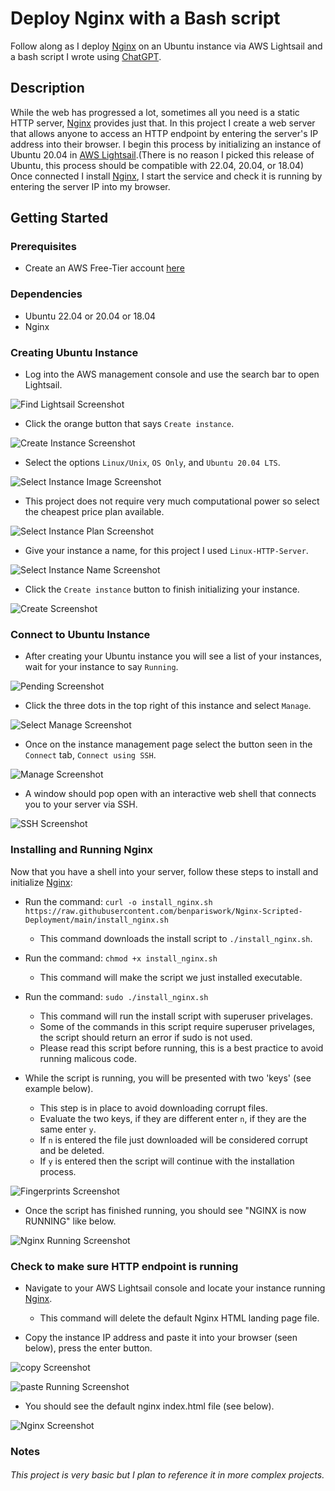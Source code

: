 # Deploy Nginx with a Bash script

Follow along as I deploy <a href="https://nginx.org/en/docs/">Nginx</a> on an Ubuntu instance via AWS Lightsail and a bash script I wrote using <a href="https://openai.com/blog/chatgpt">ChatGPT</a>.

## Description

While the web has progressed a lot, sometimes all you need is a static HTTP server, <a href="https://nginx.org/en/docs/">Nginx</a> provides just that. In this project I create a web server that allows anyone to access an HTTP endpoint by entering the server's IP address into their browser. I begin this process by initializing an instance of Ubuntu 20.04 in <a href="https://aws.amazon.com/free/compute/lightsail/">AWS Lightsail</a>.(There is no reason I picked this release of Ubuntu, this process should be compatible with 22.04, 20.04, or 18.04) Once connected I install <a href="https://nginx.org/en/docs/">Nginx</a>, I start the service and check it is running by entering the server IP into my browser. 

## Getting Started

### Prerequisites

* Create an AWS Free-Tier account <a href="https://aws.amazon.com/free/">here</a>

### Dependencies

* Ubuntu 22.04 or 20.04 or 18.04
* Nginx 

### Creating Ubuntu Instance

* Log into the AWS management console and use the search bar to open Lightsail.

![Find Lightsail Screenshot](/img/find-lightsail.png)

* Click the orange button that says ```Create instance```.

![Create Instance Screenshot](/img/create-instance.png)

* Select the options ```Linux/Unix```, ```OS Only```, and ```Ubuntu 20.04 LTS```.

![Select Instance Image Screenshot](/img/instance-image.png)

* This project does not require very much computational power so select the cheapest price plan available.

![Select Instance Plan Screenshot](/img/plan.png)

* Give your instance a name, for this project I used ```Linux-HTTP-Server```.

![Select Instance Name Screenshot](/img/name.png)

* Click the ```Create instance``` button to finish initializing your instance.

![Create Screenshot](/img/create.png)

### Connect to Ubuntu Instance

* After creating your Ubuntu instance you will see a list of your instances, wait for your instance to say ```Running```.

![Pending Screenshot](/img/pending.png) 

* Click the three dots in the top right of this instance and select ```Manage```.

![Select Manage Screenshot](/img/select-manage.png) 

* Once on the instance management page select the button seen in the ```Connect``` tab, ```Connect using SSH```.

![Manage Screenshot](/img/manage.png) 

* A window should pop open with an interactive web shell that connects you to your server via SSH.

![SSH Screenshot](/img/ssh.png)

### Installing and Running Nginx

Now that you have a shell into your server, follow these steps to install and initialize <a href="https://nginx.org/en/docs/">Nginx</a>:

* Run the command: ```curl -o install_nginx.sh https://raw.githubusercontent.com/benpariswork/Nginx-Scripted-Deployment/main/install_nginx.sh```
    * This command downloads the install script to ```./install_nginx.sh```.

* Run the command: ```chmod +x install_nginx.sh```
    * This command will make the script we just installed executable.

* Run the command: ```sudo ./install_nginx.sh```
    * This command will run the install script with superuser privelages.
    * Some of the commands in this script require superuser privelages, the script should return an error if sudo is not used.
    * Please read this script before running, this is a best practice to avoid running malicous code.

* While the script is running, you will be presented with two 'keys' (see example below).
    * This step is in place to avoid downloading corrupt files.
    * Evaluate the two keys, if they are different enter ```n```, if they are the same enter ```y```.
    * If ```n``` is entered the file just downloaded will be considered corrupt and be deleted.
    * If ```y``` is entered then the script will continue with the installation process.

![Fingerprints Screenshot](/img/fingerprints.png) 

* Once the script has finished running, you should see "NGINX is now RUNNING" like below.

![Nginx Running Screenshot](/img/nginx-running.png)


### Check to make sure HTTP endpoint is running

* Navigate to your AWS Lightsail console and locate your instance running <a href="https://nginx.org/en/docs/">Nginx</a>. 
    * This command will delete the default Nginx HTML landing page file.

* Copy the instance IP address and paste it into your browser (seen below), press the enter button.

![copy Screenshot](/img/copy.png)

![paste Running Screenshot](/img/paste.png)

* You should see the default nginx index.html file (see below).

![Nginx Screenshot](/img/nginx.png)

### Notes

###### This project is very basic but I plan to reference it in more complex projects.

